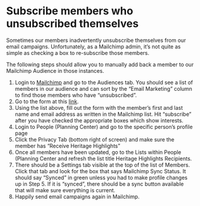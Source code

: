 # Subscribe members who unsubscribed themselves

Sometimes our members inadvertently unsubscribe themselves from our email campaigns. Unfortunately, as a Mailchimp admin, it’s not quite as simple as checking a box to re-subscribe those members.

The following steps should allow you to manually add back a member to our Mailchimp Audience in those instances.

1. Login to [Mailchimp](../how-do-i-login.md) and go to the Audiences tab. You should see a list of members in our audience and can sort by the “Email Marketing” column to find those members who have “unsubscribed”.
2. Go to the form at this [link](http://eepurl.com/grQ7vP).
3. Using the list above, fill out the form with the member’s first and last name and email address as written in the Mailchimp list. Hit “subscribe” after you have checked the appropriate boxes which show interests.
4. Login to People \(Planning Center\) and go to the specific person’s profile page
5. Click the Privacy Tab \(bottom right of screen\) and make sure the member has “Receive Heritage Highlights”
6. Once all members have been updated, go to the Lists within People \(Planning Center and refresh the list title Heritage Highlights Recipients. 
7. There should be a Settings tab visible at the top of the list of Members. Click that tab and look for the box that says Mailchimp Sync Status. It should say “Synced” in green unless you had to make profile changes up in Step 5. If it is “synced”, there should be a sync button available that will make sure everything is current.
8. Happily send email campaigns again in Mailchimp. 

